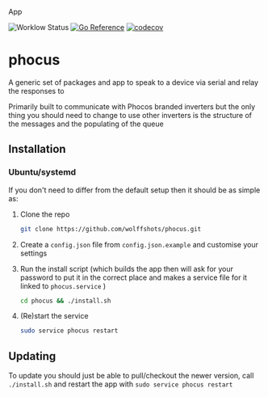 App

![Worklow Status](https://github.com/wolffshots/phocus/actions/workflows/go.yml/badge.svg)
[![Go Reference](https://pkg.go.dev/badge/github.com/wolffshots/phocus.svg)](https://pkg.go.dev/github.com/wolffshots/phocus/v2)
[![codecov](https://codecov.io/github/wolffshots/phocus/branch/main/graph/badge.svg?token=641UGV72AY)](https://codecov.io/github/wolffshots/phocus)

# phocus

A generic set of packages and app to speak to a device via serial and relay the responses to

Primarily built to communicate with Phocos branded inverters but the only thing you should need to change to use other inverters is the structure of the messages and the populating of the queue

## Installation

### Ubuntu/systemd

If you don't need to differ from the default setup then it should be as simple as:

1. Clone the repo

   ```sh
   git clone https://github.com/wolffshots/phocus.git
   ```

2. Create a `config.json` file from `config.json.example` and customise your settings

3. Run the install script (which builds the app then will ask for your password to put it in the correct place and makes a service file for it linked to `phocus.service` )

   ```sh
   cd phocus && ./install.sh
   ```

4. (Re)start the service

   ```sh
   sudo service phocus restart
   ```

## Updating

To update you should just be able to pull/checkout the newer version, call `./install.sh` and restart the app with `sudo service phocus restart`
